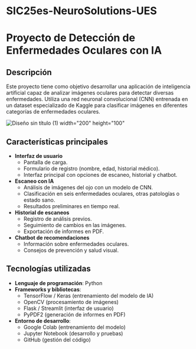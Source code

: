 # SIC25es-NeuroSolutions-UES

# Proyecto de Detección de Enfermedades Oculares con IA

## Descripción
Este proyecto tiene como objetivo desarrollar una aplicación de inteligencia artificial capaz de analizar imágenes oculares para detectar diversas enfermedades. Utiliza una red neuronal convolucional (CNN) entrenada en un dataset especializado de Kaggle para clasificar imágenes en diferentes categorías de enfermedades oculares.



![Diseño sin título (1)](https://github.com/user-attachments/assets/aa9e685b-c199-482c-9e84-001dcefd597c) width="200" height="100"


## Características principales
- **Interfaz de usuario**
  - Pantalla de carga.
  - Formulario de registro (nombre, edad, historial médico).
  - Interfaz principal con opciones de escaneo, historial y chatbot.
- **Escaneo con IA**
  - Análisis de imágenes del ojo con un modelo de CNN.
  - Clasificación en seis enfermedades oculares, otras patologías o estado sano.
  - Resultados preliminares en tiempo real.
- **Historial de escaneos**
  - Registro de análisis previos.
  - Seguimiento de cambios en las imágenes.
  - Exportación de informes en PDF.
- **Chatbot de recomendaciones**
  - Información sobre enfermedades oculares.
  - Consejos de prevención y salud visual.

## Tecnologías utilizadas
- **Lenguaje de programación**: Python
- **Frameworks y bibliotecas**:
  - TensorFlow / Keras (entrenamiento del modelo de IA)
  - OpenCV (procesamiento de imágenes)
  - Flask / Streamlit (interfaz de usuario)
  - PyPDF2 (generación de informes en PDF)
- **Entorno de desarrollo**:
  - Google Colab (entrenamiento del modelo)
  - Jupyter Notebook (desarrollo y pruebas)
  - GitHub (gestión del código)

